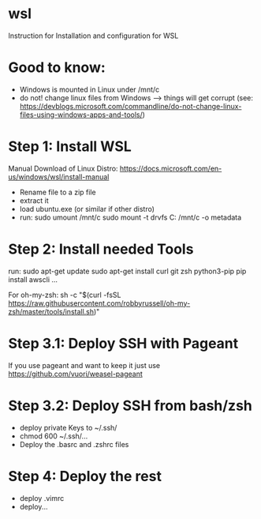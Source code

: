 # wsl
Instruction for Installation and configuration for WSL

# Good to know:
- Windows is mounted in Linux under /mnt/c
- do not! change linux files from Windows --> things will get corrupt (see: https://devblogs.microsoft.com/commandline/do-not-change-linux-files-using-windows-apps-and-tools/)

# Step 1: Install WSL

Manual Download of Linux Distro: https://docs.microsoft.com/en-us/windows/wsl/install-manual
- Rename file to a zip file
- extract it
- load ubuntu.exe (or similar if other distro)
- run: 
sudo umount /mnt/c
sudo mount -t drvfs C: /mnt/c -o metadata


# Step 2: Install needed Tools
run: 
sudo apt-get update
sudo apt-get install curl git zsh python3-pip
pip install awscli ...

For oh-my-zsh:
sh -c "$(curl -fsSL https://raw.githubusercontent.com/robbyrussell/oh-my-zsh/master/tools/install.sh)"

# Step 3.1: Deploy SSH with Pageant 
If you use pageant and want to keep it just use https://github.com/vuori/weasel-pageant

# Step 3.2: Deploy SSH from bash/zsh
- deploy private Keys to ~/.ssh/
- chmod 600 ~/.ssh/...
- Deploy the .basrc and .zshrc files

# Step 4: Deploy the rest
- deploy .vimrc
-  deploy...
